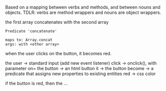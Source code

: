 Based on a mapping between verbs and methods, and between nouns and objects. TDLR: verbs are method wrappers and nouns are object wrappers.

the first array concatenates with the second array

```
Predicate 'concatenate'

maps to: Array.concat
args: with <other array>
```

when the user clicks on the button, it becomes red.

the user -> standard input (add new event listener)
click -> onclick(), with parameter on=
the button -> an html button
it -> the button
become -> a predicate that assigns new properties to existing entities
red -> css color

if the button is red, then the ...

